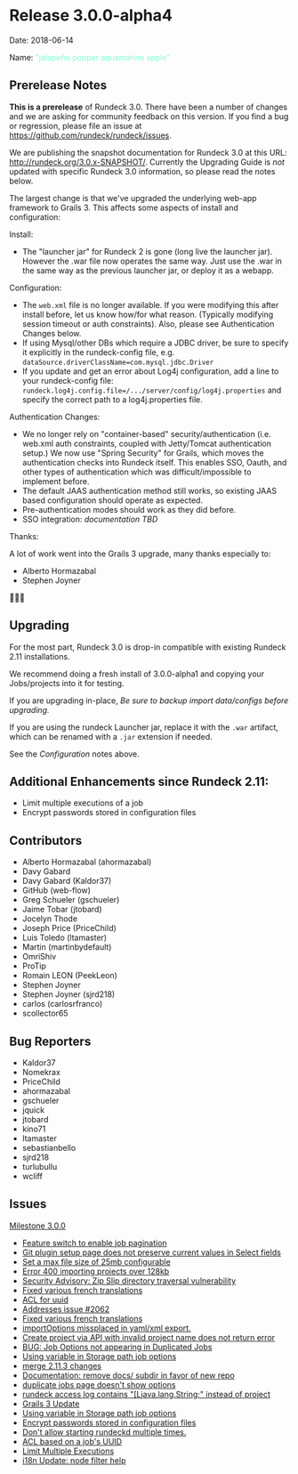 Release 3.0.0-alpha4
===========

Date: 2018-06-14

Name: <span style="color: aquamarine"><span class="glyphicon glyphicon-apple"></span> "jalapeño popper aquamarine apple"</span>

## Prerelease Notes

**This is a prerelease** of Rundeck 3.0. There have been a number of changes and we are asking for community feedback
on this version. If you find a bug or regression, please file an issue at <https://github.com/rundeck/rundeck/issues>.

We are publishing the snapshot documentation for Rundeck 3.0 at this URL: <http://rundeck.org/3.0.x-SNAPSHOT/>. Currently the Upgrading Guide is *not* updated with specific Rundeck 3.0 information, so please read the notes below.

The largest change is that we've upgraded the underlying web-app framework to Grails 3. This affects some aspects of install and configuration:

Install:

* The "launcher jar" for Rundeck 2 is gone (long live the launcher jar). However the .war file now operates the same way. Just use the .war in the same way as the previous launcher jar, or deploy it as a webapp.

Configuration:

* The `web.xml` file is no longer available. If you were modifying this after install before, let us know how/for what reason. (Typically modifying session timeout or auth constraints). Also, please see Authentication Changes below.
* If using Mysql/other DBs which require a JDBC driver, be sure to specify it explicitly in the rundeck-config file, e.g. `dataSource.driverClassName=com.mysql.jdbc.Driver`
* If you update and get an error about Log4j configuration, add a line to your rundeck-config file: `rundeck.log4j.config.file=/.../server/config/log4j.properties` and specify the correct path to a log4j.properties file.

Authentication Changes:

* We no longer rely on "container-based" security/authentication (i.e. web.xml auth constraints, coupled with Jetty/Tomcat authentication setup.)
	We now use "Spring Security" for Grails, which moves the authentication checks into Rundeck itself.
	This enables SSO, Oauth, and other types of authentication which was difficult/impossible to implement before.
* The default JAAS authentication method still works, so existing JAAS based configuration should operate as expected.
* Pre-authentication modes should work as they did before.
* SSO integration: *documentation TBD*

Thanks:

A lot of work went into the Grails 3 upgrade, many thanks especially to:

* Alberto Hormazabal
* Stephen Joyner

👏👏👏

## Upgrading

For the most part, Rundeck 3.0 is drop-in compatible with existing Rundeck 2.11 installations.

We recommend doing a fresh install of 3.0.0-alpha1 and copying your Jobs/projects into it for testing.

If you are upgrading in-place, *Be sure to backup import data/configs before upgrading.*

If you are using the rundeck Launcher jar, replace it with the `.war` artifact, which can be renamed with a `.jar` extension if needed.

See the *Configuration* notes above.


## Additional Enhancements since Rundeck 2.11:

* Limit multiple executions of a job
* Encrypt passwords stored in configuration files

## Contributors

* Alberto Hormazabal (ahormazabal)
* Davy Gabard
* Davy Gabard (Kaldor37)
* GitHub (web-flow)
* Greg Schueler (gschueler)
* Jaime Tobar (jtobard)
* Jocelyn Thode
* Joseph Price (PriceChild)
* Luis Toledo (ltamaster)
* Martin (martinbydefault)
* OmriShiv
* ProTip
* Romain LEON (PeekLeon)
* Stephen Joyner
* Stephen Joyner (sjrd218)
* carlos (carlosrfranco)
* scollector65

## Bug Reporters

* Kaldor37
* Nomekrax
* PriceChild
* ahormazabal
* gschueler
* jquick
* jtobard
* kino71
* ltamaster
* sebastianbello
* sjrd218
* turlubullu
* wcliff

## Issues

[Milestone 3.0.0](https://github.com/rundeck/rundeck/milestone/76)

* [Feature switch to enable job pagination](https://github.com/rundeck/rundeck/pull/3561)
* [Git plugin setup page does not preserve current values in Select fields](https://github.com/rundeck/rundeck/issues/3483)
* [Set a max file size of 25mb configurable](https://github.com/rundeck/rundeck/pull/3477)
* [Error 400 importing projects over 128kb](https://github.com/rundeck/rundeck/issues/3476)
* [Security Advisory: Zip Slip directory traversal vulnerability](https://github.com/rundeck/rundeck/issues/3471)
* [Fixed various french translations](https://github.com/rundeck/rundeck/pull/3458)
* [ACL for uuid](https://github.com/rundeck/rundeck/pull/3456)
* [Addresses issue #2062 ](https://github.com/rundeck/rundeck/pull/3432)
* [Fixed various french translations](https://github.com/rundeck/rundeck/pull/3430)
* [importOptions missplaced in yaml/xml export.](https://github.com/rundeck/rundeck/issues/3429)
* [Create project via API with invalid project name does not return error](https://github.com/rundeck/rundeck/issues/3423)
* [BUG: Job Options not appearing in Duplicated Jobs](https://github.com/rundeck/rundeck/issues/3421)
* [Using variable in Storage path job options](https://github.com/rundeck/rundeck/pull/3420)
* [merge 2.11.3 changes ](https://github.com/rundeck/rundeck/pull/3392)
* [Documentation: remove docs/ subdir in favor of new repo](https://github.com/rundeck/rundeck/issues/3390)
* [duplicate jobs page doesn't show options ](https://github.com/rundeck/rundeck/issues/3384)
* [rundeck access log contains "\[Ljava.lang.String;" instead of project](https://github.com/rundeck/rundeck/issues/3379)
* [Grails 3 Update](https://github.com/rundeck/rundeck/pull/3290)
* [Using variable in Storage path job options](https://github.com/rundeck/rundeck/issues/2092)
* [Encrypt passwords stored in configuration files](https://github.com/rundeck/rundeck/issues/2062)
* [Don't allow starting rundeckd multiple times.](https://github.com/rundeck/rundeck/pull/1873)
* [ACL based on a job's UUID](https://github.com/rundeck/rundeck/issues/1812)
* [Limit Multiple Executions](https://github.com/rundeck/rundeck/issues/1387)
* [i18n Update: node filter help](https://github.com/rundeck/rundeck/pull/3383)
